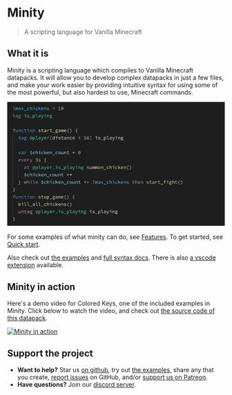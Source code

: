 # Minity
> A scripting language for Vanilla Minecraft

## What it is

Minity is a scripting language which compiles to Vanilla Minecraft datapacks. It will allow you to develop complex datapacks in just a few files, and make your work easier by providing intuitive syntax for using some of the most powerful, but also hardest to use, Minecraft commands.

![A sample of Minity code](code-sample.png)


For some examples of what minity can do, see [Features](/features). To get started, see [Quick start](/getting-started). 

Also check out [the examples](https://github.com/minity-script/minity/tree/main/examples) and [full syntax docs](syntax/basics.md). There is also [a vscode extension](https://marketplace.visualstudio.com/items?itemName=minity.minity) available.

## Minity in action
Here's a demo video for Colored Keys, one of the included examples in Minity. Click below to watch the video, and check out [the source code of this datapack](https://github.com/minity-script/minity/blob/main/examples/colored_keys/src/index.minity).

[![Minity in action](https://img.youtube.com/vi/ILyxpkf_v4o/0.jpg)](https://www.youtube.com/watch?v=ILyxpkf_v4o)


## Support the project

- <b>Want to help?</b> Star us [on github](https://github.com/minity-script/minity), try out [the examples](https://github.com/minity-script/minity/tree/main/examples), share any that you create, [report issues](https://github.com/minity-script/minity/issues) on GitHub, and/or [support us on Patreon](https://www.patreon.com/minity).
- <b>Have questions?</b> Join our [discord server](https://discord.gg/DnY7nDzdzm).
